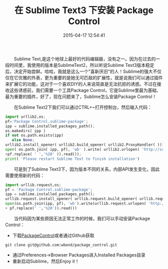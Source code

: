 ﻿---
abbrlink: 570137885
categories:
- 开发工具
comment: true
date: 2015-04-17 12:54:41
description: ''
slug: 570137885
tags:
- Sublime
- 编辑器
- IDE
title: 在 Sublime Text3 下安装 Package Control
toc: true
---

&emsp;&emsp;Sublime Text,是这个地球上最好的代码编辑器，没有之一。因为在过去的一段时间里，我使用的版本是SublimeText2，所以听说Sublime Text3版本稳定后，决定开始尝鲜。哈哈，我就是这么一个"喜新厌旧"的人！Sublime的强大不仅仅在它优雅的外表，更为重要的是她无可匹敌的扩展性，就是说我们可以通过插件来扩展它的功能，这对于一个喜欢DIY的人来说简直是无法抗拒的诱惑。不过在接收这些诱惑前，我们需要一个工具Package Control，它是Sublime里最为基础、最为重要的插件，好了，现在问题来了，Sublime怎么安装Package Control！

<!--more-->

&emsp;&emsp;在Sublime Text2下我们可以通过CTRL+~打开控制台，然后输入代码：
```Python
import urllib2,os; 
pf='Package Control.sublime-package'; 
ipp = sublime.installed_packages_path(); 
os.makedirs( ipp ) 
if not os.path.exists(ipp) 
   else None; 
urllib2.install_opener( urllib2.build_opener( urllib2.ProxyHandler( ))); 
open( os.path.join( ipp, pf), 'wb' ).write( urllib2.urlopen( 'http://sublime.wbond.net/' 
+pf.replace( ' ','%20' )).read()); 
print( 'Please restart Sublime Text to finish installation')
```
&emsp;&emsp;可是到了Sublime Text3下，因为版本不同的关系，内部API发生变化，因此需要使用新的代码：
```Python
import urllib.request,os; 
pf = 'Package Control.sublime-package'; 
ipp = sublime.installed_packages_path(); 
urllib.request.install_opener( urllib.request.build_opener( urllib.request.ProxyHandler()) ); 
open(os.path.join(ipp, pf), 'wb').write(urllib.request.urlopen( 'http://sublime.wbond.net/' 
+ pf.replace(' ','%20')).read())
```
&emsp;&emsp;当代码因为某些原因无法正常工作的时候，我们可以手动安装Package Control：
* 下载[PackageControl](https://sublime.wbond.net/Package%20Control.sublime-package)或者通过Github获取
```Shell
git clone git@github.com:wbond/package_control.git
```
* 通过Preferences->Browser Packages进入Installed Packages目录
* 重新启动Sublime，然后Enjoy it！